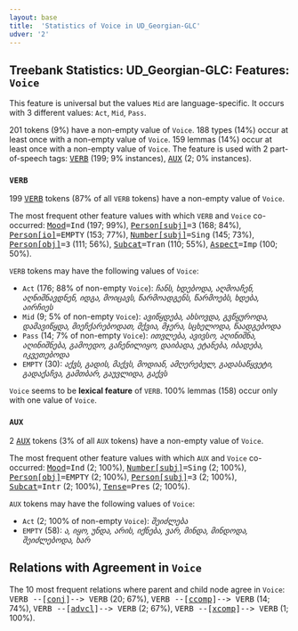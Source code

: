 ```yaml
---
layout: base
title:  'Statistics of Voice in UD_Georgian-GLC'
udver: '2'
---
```


## Treebank Statistics: UD_Georgian-GLC: Features: `Voice`

This feature is universal but the values `Mid` are language-specific.
It occurs with 3 different values: `Act`, `Mid`, `Pass`.

201 tokens (9%) have a non-empty value of `Voice`.
188 types (14%) occur at least once with a non-empty value of `Voice`.
159 lemmas (14%) occur at least once with a non-empty value of `Voice`.
The feature is used with 2 part-of-speech tags: <tt><a href="ka_glc-pos-VERB.html">VERB</a></tt> (199; 9% instances), <tt><a href="ka_glc-pos-AUX.html">AUX</a></tt> (2; 0% instances).

### `VERB`

199 <tt><a href="ka_glc-pos-VERB.html">VERB</a></tt> tokens (87% of all `VERB` tokens) have a non-empty value of `Voice`.

The most frequent other feature values with which `VERB` and `Voice` co-occurred: <tt><a href="ka_glc-feat-Mood.html">Mood</a></tt><tt>=Ind</tt> (197; 99%), <tt><a href="ka_glc-feat-Person-subj.html">Person[subj]</a></tt><tt>=3</tt> (168; 84%), <tt><a href="ka_glc-feat-Person-io.html">Person[io]</a></tt><tt>=EMPTY</tt> (153; 77%), <tt><a href="ka_glc-feat-Number-subj.html">Number[subj]</a></tt><tt>=Sing</tt> (145; 73%), <tt><a href="ka_glc-feat-Person-obj.html">Person[obj]</a></tt><tt>=3</tt> (111; 56%), <tt><a href="ka_glc-feat-Subcat.html">Subcat</a></tt><tt>=Tran</tt> (110; 55%), <tt><a href="ka_glc-feat-Aspect.html">Aspect</a></tt><tt>=Imp</tt> (100; 50%).

`VERB` tokens may have the following values of `Voice`:

* `Act` (176; 88% of non-empty `Voice`): <em>ჩანს, ხდებოდა, აღმოაჩენ, აღნიშნავდნენ, იდგა, მოიცავს, წარმოადგენს, წარმოებს, ხდება, აირჩიეს</em>
* `Mid` (9; 5% of non-empty `Voice`): <em>ავიწყდება, ახსოვდა, გვწყუროდა, დამავიწყდა, მიეჩქარებოდათ, მქვია, მჯერა, სცხელოდა, წაადგებოდა</em>
* `Pass` (14; 7% of non-empty `Voice`): <em>ითვლება, ავივსო, აღინიშნა, აღინიშნება, გამოედო, გაჩენილიყო, დაიბადა, ეტანება, იბადება, იკვეთებოდა</em>
* `EMPTY` (30): <em>აქვს, გადის, მაქვს, მოდიან, ამღერებულ, გადასაწყვეტი, გადაქაჩვა, გამთბარ, გაუვლიდა, გაქვს</em>

`Voice` seems to be **lexical feature** of `VERB`. 100% lemmas (158) occur only with one value of `Voice`.

### `AUX`

2 <tt><a href="ka_glc-pos-AUX.html">AUX</a></tt> tokens (3% of all `AUX` tokens) have a non-empty value of `Voice`.

The most frequent other feature values with which `AUX` and `Voice` co-occurred: <tt><a href="ka_glc-feat-Mood.html">Mood</a></tt><tt>=Ind</tt> (2; 100%), <tt><a href="ka_glc-feat-Number-subj.html">Number[subj]</a></tt><tt>=Sing</tt> (2; 100%), <tt><a href="ka_glc-feat-Person-obj.html">Person[obj]</a></tt><tt>=EMPTY</tt> (2; 100%), <tt><a href="ka_glc-feat-Person-subj.html">Person[subj]</a></tt><tt>=3</tt> (2; 100%), <tt><a href="ka_glc-feat-Subcat.html">Subcat</a></tt><tt>=Intr</tt> (2; 100%), <tt><a href="ka_glc-feat-Tense.html">Tense</a></tt><tt>=Pres</tt> (2; 100%).

`AUX` tokens may have the following values of `Voice`:

* `Act` (2; 100% of non-empty `Voice`): <em>შეიძლება</em>
* `EMPTY` (58): <em>ა, იყო, უნდა, არის, იქნება, ვარ, მინდა, მინდოდა, შეიძლებოდა, ხარ</em>

## Relations with Agreement in `Voice`

The 10 most frequent relations where parent and child node agree in `Voice`:
<tt>VERB --[<tt><a href="ka_glc-dep-conj.html">conj</a></tt>]--> VERB</tt> (20; 67%),
<tt>VERB --[<tt><a href="ka_glc-dep-ccomp.html">ccomp</a></tt>]--> VERB</tt> (14; 74%),
<tt>VERB --[<tt><a href="ka_glc-dep-advcl.html">advcl</a></tt>]--> VERB</tt> (2; 67%),
<tt>VERB --[<tt><a href="ka_glc-dep-xcomp.html">xcomp</a></tt>]--> VERB</tt> (1; 100%).

